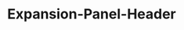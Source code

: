 ---
layout: pattern-lyne.njk
tags: 
    - lyne_components_en
    - lyne_components_expansion_panel_header_en
    - lyne_components_expansion_panel_child_en
title: Expansion-Panel-Header
parent: lyne_components_en
order: 240
excludeInNavigation: true
patternId: sbbExpansionPanelHeader
---